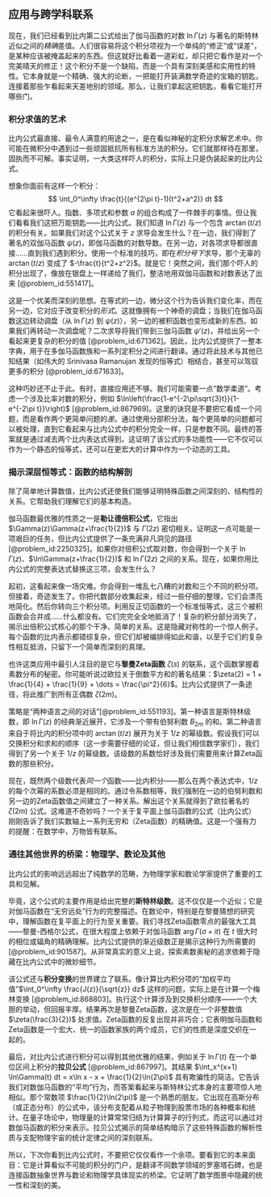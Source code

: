 ## 应用与跨学科联系

现在，我们已经看到比内第二公式给出了伽马函数的对数 $\ln \Gamma(z)$ 与著名的斯特林近似之间的*精确*差值。人们很容易将这个积分项视为一个单纯的“修正”或“误差”，是某种应该被掩盖起来的东西。但这就好比看着一道彩虹，却只把它看作是对一个完美晴天的修正！这个积分不是一个缺陷，而是一个具有深刻美感和实用性的特性。它本身就是一个精确、强大的论断，一把能打开装满数学奇迹的宝箱的钥匙，连接着那些乍看起来天差地别的领域。那么，让我们拿起这把钥匙，看看它能打开哪些门。

### 积分求值的艺术

比内公式最直接、最令人满意的用途之一，是在看似神秘的定积分求解艺术中。你可能在微积分中遇到过一些顽固抵抗所有标准方法的积分。它们就那样待在那里，固执而不可解。事实证明，一大类这样吓人的积分，实际上只是伪装起来的比内公式。

想象你面前有这样一个积分：
$$ \int_0^\infty \frac{t}{(e^{2\pi t}-1)(t^2+a^2)} dt $$
它看起来很吓人。指数、多项式和参数 $a$ 的组合构成了一件棘手的事情。但让我们看看我们这把万能钥匙——比内公式。我们知道 $\ln \Gamma(z)$ 与一个包含 $\arctan(t/z)$ 的积分有关。如果我们对这个公式关于 $z$ 求导会发生什么？在一边，我们得到了著名的双伽马函数 $\psi(z)$，即伽马函数的对数导数。在另一边，对各项求导都很直接……直到我们遇到积分。使用一个标准的技巧，即在*积分号下*求导，那个无辜的 $\arctan(t/z)$ 变成了 $-\frac{t}{t^2+z^2}$。就是它！突然之间，我们那个吓人的积分出现了，像放在银盘上一样递给了我们，整洁地用双伽马函数和对数表达了出来 [@problem_id:551417]。

这是一个优美而深刻的思想。在等式的一边，微分这个行为告诉我们变化率，而在另一边，它对应于改变积分的*形式*。这就像拥有一个神奇的调盘；当我们在伽马函数这边转动调盘（从 $\ln\Gamma(z)$ 到 $\psi(z)$），另一边的被积函数也变形成新的东西。如果我们再转动一次调盘呢？二次求导将我们带到三伽马函数 $\psi'(z)$，并给出另一个看起来更复杂的积分的值 [@problem_id:671362]。因此，比内公式提供了一整本字典，用于在多伽马函数族和一系列定积分之间进行翻译。通过将此技术与其他已知结果（如伟大的 Srinivasa Ramanujan 发现的恒等式）相结合，甚至可以驾驭更多的积分 [@problem_id:671633]。

这种巧妙还不止于此。有时，直接应用还不够。我们可能需要一点“数学柔道”。考虑一个涉及比率对数的积分，例如 $\ln\left(\frac{1-e^{-2\pi\sqrt{3}t}}{1-e^{-2\pi t}}\right)$ [@problem_id:867969]。这里的诀窍是不要把它看成一个问题，而是看作两个更简单问题的*差*。通过使用分部积分法，每个更简单的问题都可以被处理，直到它看起来与比内公式中的积分完全一样，只是参数不同。最终的答案就是通过减去两个比内表达式得到。这证明了该公式的多功能性——它不仅可以作为一个静态的恒等式，还可以在更宏大的计算中作为一个动态的工具。

### 揭示深层恒等式：函数的结构解剖

除了简单地计算数值，比内公式还使我们能够证明特殊函数之间深刻的、结构性的关系。它帮助我们理解它们的基本构造。

伽马函数最优雅的性质之一是**勒让德倍积公式**，它指出 $\Gamma(z)\Gamma(z+\frac{1}{2})$ 与 $\Gamma(2z)$ 密切相关。证明这一点可能是一项艰巨的任务，但比内公式提供了一条充满非凡洞见的路径 [@problem_id:2250325]。如果你对倍积公式取对数，你会得到一个关于 $\ln\Gamma(z)$、$\ln\Gamma(z+\frac{1}{2})$ 和 $\ln\Gamma(2z)$ 之间的关系。现在，如果你用比内公式的完整表达式替换这三项，会发生什么？

起初，这看起来像一场灾难。你会得到一堆乱七八糟的对数和三个不同的积分项。但接着，奇迹发生了。你把代数部分收集起来，经过一些仔细的整理，它们会漂亮地简化。然后你转向三个积分项。利用反正切函数的一个标准恒等式，这三个被积函数会合并成……什么都没有。它们完完全全地抵消了！复杂的积分部分消失了，揭示出倍积公式核心的那个干净、简单的关系。这是隐藏对称性的一个惊人例子。每个函数的比内表示都错综复杂，但它们却被编排得如此和谐，以至于它们的复杂性相互抵消，只留下一个简单而深刻的真理。

也许这类应用中最引人注目的是它与**黎曼Zeta函数** $\zeta(s)$ 的联系，这个函数掌握着素数分布的秘密。你可能听说过欧拉关于倒数平方和的著名结果：$\zeta(2) = 1 + \frac{1}{4} + \frac{1}{9} + \dots = \frac{\pi^2}{6}$。比内公式提供了一条途径，将此推广到所有正偶数 $\zeta(2m)$。

策略是“两种语言之间的对话”[@problem_id:551193]。第一种语言是斯特林级数，即 $\ln\Gamma(z)$ 的经典渐近展开，它涉及一个带有伯努利数 $B_{2m}$ 的和。第二种语言来自于将比内的积分项中的 $\arctan(t/z)$ 展开为关于 $1/z$ 的幂级数。假设我们可以交换积分和求和的顺序（这一步需要仔细的论证，但让我们相信数学家们），我们得到了另一个关于 $1/z$ 的幂级数。该级数的系数恰好涉及我们需要用来计算Zeta函数的那些积分。

现在，既然两个级数代表*同一个*函数——比内积分——那么在两个表达式中，$1/z$ 的每个次幂的系数必须是相同的。通过令系数相等，我们强制在一边的伯努利数和另一边的Zeta函数值之间建立了一种关系。解出这个关系就得到了欧拉著名的 $\zeta(2m)$ 公式。这难道不奇妙吗？一个关于复平面上伽马函数的公式（比内公式）刚刚告诉了我们实数轴上一系列无穷和（Zeta函数）的精确值。这是一个强有力的提醒：在数学中，万物皆有联系。

### 通往其他世界的桥梁：物理学、数论及其他

比内公式的影响远远超出了纯数学的范畴，为物理学家和数论学家提供了重要的工具和见解。

毕竟，这个公式的主要作用是给出完整的**斯特林级数**。这不仅仅是一个近似；它是对伽马函数在“无穷远处”行为的完整描述。在数论中，特别是在黎曼猜想的研究中，理解函数在复平面上的行为至关重要。我们寻找Zeta函数零点的最强大工具——黎曼-西格尔公式，在很大程度上依赖于对伽马函数 $\arg \Gamma(\sigma+it)$ 在 $t$ 很大时的相位或辐角的精确理解。比内公式提供的渐近级数正是揭示这种行为所需要的 [@problem_id:901587]。从非常真实的意义上说，探索素数奥秘的追求依赖于隐藏在比内公式中的微妙细节。

该公式还与**积分变换**的世界建立了联系。像计算比内积分项的“加权平均值”$\int_0^\infty \frac{J(z)}{\sqrt{z}} dz$ 这样的问题，实际上是在计算一个梅林变换 [@problem_id:868803]。执行这个计算涉及到交换积分顺序——一个大胆的举动，但回报丰厚。结果再次是黎曼Zeta函数，这次是在一个非整数值 $\zeta(\frac{3}{2})$ 处求值。Zeta函数的反复出现并非巧合；它表明伽马函数和Zeta函数是一个宏大、统一的函数家族的两个成员，它们的性质是深度交织在一起的。

最后，对比内公式进行积分可以得到其他优雅的结果，例如关于 $\ln \Gamma(t)$ 在一个单位区间上积分的**拉贝公式** [@problem_id:867997]。其结果 $\int_x^{x+1} \ln\Gamma(t) dt = x\ln x - x + \frac{1}{2}\ln(2\pi)$ 具有欺骗性的简洁。它告诉我们对数伽马函数的“平均”行为，而答案看起来与斯特林公式本身的主要项惊人地相似。那个常数项 $\frac{1}{2}\ln(2\pi)$ 是一个熟悉的朋友。它出现在高斯分布（或正态分布）的公式中，该分布支配着从粒子物理到股票市场的各种概率和统计。在量子场论中，物理量的计算常常归结为计算算子的行列式，而这可以通过对数伽马函数的积分来表示。拉贝公式揭示的简单结构暗示了这些特殊函数的解析性质与支配物理宇宙的统计定律之间的深刻联系。

所以，下次你看到比内公式时，不要把它仅仅看作一个余项。要看到它的本来面目：它是计算看似不可能的积分的门户，是翻译不同数学领域的罗塞塔石碑，也是连接函数抽象世界与数论和物理学具体现实的桥梁。它证明了数学图景中隐藏的统一性和深刻的美。